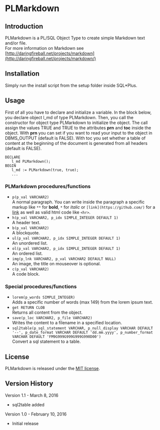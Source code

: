 # PLMarkdown                                                                                                                                                                                                           

## Introduction                                                                                                                                                                                                        
PLMarkdown is a PL/SQL Object Type to create simple Markdown text and/or file.                                                                                                                                          
For more information on Markdown see [http://daringfireball.net/projects/markdown](http://daringfireball.net/projects/markdown/)                                                                                        

## Installation                                                                                                                                                                                                        
Simply run the install script from the setup folder inside SQL*Plus.                                                                                                                                                    

## Usage                                                                                                                                                                                                               
First of all you have to declare and initialize a variable. In the block below, you declare object l_md
  of type PLMarkdown. Then, you call the constructor for object type PLMarkdown to initialize the object. The call
  assign the values TRUE and TRUE to the attributes **prn** and **toc** inside the object. With **prn** you can set if you want
  to read your input to the object in DBMS_OUTPUT (default is FALSE). With toc you set whether a table of content at
  the beginning of the document is generated from all headers (default is FALSE).

    DECLARE
       l_md PLMarkdown();
    BEGIN
       l_md := PLMarkdown(true, true);
       ...


### PLMarkdown procedures/functions                                                                                                                                                                                    
* `p(p_val VARCHAR2)`<br>A normal paragraph. You can write inside the paragraph a specific markup like `**` for **bold**,
  `*` for *italic* or `[link](https://github.com/)` for a [link](https://github.com/) as well as valid html code like `<hr>`.
* `h(p_val VARCHAR2, p_idx SIMPLE_INTEGER DEFAULT 1)`<br>A header text.                                                                                                                                                 
* `b(p_val VARCHAR2)`<br>A blockquote.                                                                                                                                                                                  
* `ul(p_val VARCHAR2, p_idx SIMPLE_INTEGER DEFAULT 1)`<br>An unordered list.                                                                                                                                            
* `ol(p_val VARCHAR2, p_idx SIMPLE_INTEGER DEFAULT 1)`<br>An ordered list.                                                                                                                                              
* `img(p_lnk VARCHAR2, p_val VARCHAR2 DEFAULT NULL)`<br>An image, the title on mouseover is optional.                                                                                                                   
* `c(p_val VARCHAR2)`<br>A code block.                                                                                                                                                                                  

### Special procedures/functions                                                                                                                                                                                       
* `lorem(p_words SIMPLE_INTEGER)`<br>Adds a specific number of  words (max 149) from the lorem ipsum text.                                                                                                              
* `get RETURN CLOB`<br>Returns all content from the object.                                                                                                                                                             
* `save(p_loc VARCHAR2, p_file VARCHAR2)`<br>Writes the content to a filename in a specified location.                                                                                                                  
* `sql2table(p_sql_statement VARCHAR, p_null_display VARCHAR DEFAULT '--', p_date_format VARCHAR DEFAULT 'dd.mm.yyyy', p_number_format VARCHAR DEFAULT 'FM9G999G999G999G990D00')`<br>Convert a sql statement to a table.

## License                                                                                                                                                                                                             
PLMarkdown is released under the [MIT license](https://github.com/teotiger/plmarkdown/blob/master/license.txt).                                                                                                         

## Version History                                                                                                                                                                                                     
Version 1.1 - March 8, 2016                                                                                                                                                                                             
* sql2table added                                                                                                                                                                                                       

Version 1.0 - February 10, 2016                                                                                                                                                                                         
* Initial release
